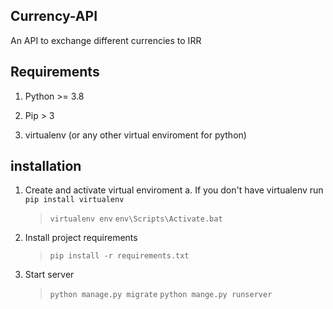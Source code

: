  ## Currency-API

An API to exchange different currencies to IRR
 

## Requirements

1. Python >= 3.8

2. Pip > 3

3. virtualenv (or any other virtual enviroment for python)
## installation

1. Create and activate virtual enviroment
	a. If you don't have virtualenv run  `pip install virtualenv`
		
	> `virtualenv env`
	> `env\Scripts\Activate.bat`

2. Install project requirements

	> `pip install -r requirements.txt`

3. Start server
  
	> `python manage.py migrate`
	> `python mange.py runserver`
